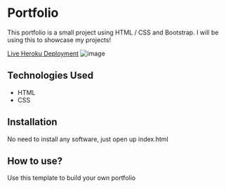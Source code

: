 # Portfolio

This portfolio is a small project using HTML / CSS and Bootstrap. I will be using this to showcase my projects!

[Live Heroku Deployment](https://portfolio-dsoto.herokuapp.com/)
![image](https://i.ibb.co/MCjFBHQ/Portfolio-Github-Image.png)

## Technologies Used

* HTML
* CSS

## Installation

No need to install any software, just open up index.html

## How to use?

Use this template to build your own portfolio
